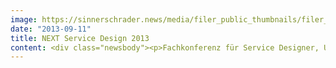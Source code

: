```yaml
---
image: https://sinnerschrader.news/media/filer_public_thumbnails/filer_public/96/79/9679ac64-a767-4399-9883-e34ddb430718/varfoldersdjk8pxf42x64d8fxslz8jcc8fc0000gnttmpg3b5rh__480x288_q85_crop_subsampling-2_upscale.jpg
date: "2013-09-11"
title: NEXT Service Design 2013
content: <div class="newsbody"><p>Fachkonferenz für Service Designer, UX-Experten und Marketing-Strategen am 16.9. in Berlin - organisiert von SinnerSchrader und dem Team der NEXT Berlin</p><p>Turbulente Märkte sind heute der Normalzustand – vor allem für Marketeers. Wer den anspruchsvollen Verbraucher von heute erreichen will, muss über traditionelle Marketing-Taktiken hinausdenken und ihnen einen gezielten Mehrwert bieten. Besonders Serviceangebote, die den Nutzwert von Produkten und Dienstleistungen erhöhen, tragen immer stärker zur Wettbewerbsfähigkeit eines Unternehmens bei. Derartige Services auf Basis von relevanten Consumer Insights zu entwickeln und zu gestalten, wird daher immer entscheidender für den nachhaltigen Erfolg. Es gilt&#58; “Service Design sollte heute als strategischer Imperativ im Marketingmix betrachtet werden - und weniger als Management-Option oder als designorientierte Fachdisziplin”, sagt Matthias Schrader, CEO von SinnerSchrader sowie Chairman der NEXT Service Design und NEXT Berlin.</p><p>Matthias Schrader wird die Konferenz mit einer kurzen Einführung ins Thema eröffnen. Kuratiert wird das Programm der NEXT Service Design 2013 von Axel Averdung, Senior Strategy Consultant und dem SinnerSchrader-Geschäftsführer Nils Wollny. Die Fachkonferenz ist ein Spin-Off der renommierten, digitalen Trendkonferenz NEXT Berlin und findet am 16. September zum zweiten Mal in Berlin, im Radialsystem V, statt. Die Veranstaltung richtet sich gezielt an Praktiker aus den Bereichen Strategisches Marketing, Innovationsentwicklung, User Experience und Design Thinking.</p><p>Experten und Vorreiter aus ganz Europa gewähren einen Blick hinter die Kulissen erfolgreicher Service-Design-Projekte und verraten, welche Methoden sie wie genutzt und welche business-relevanten Erkenntnisse sie hieraus gewonnen haben. Im Fokus der Tagesveranstaltung werden digitale Projekte und innovative Ideen aus den Bereichen Mobility, Travel, Finance, Telecommunication und Entertainment stehen.</p><p>Inspirative Cases von Unternehmen und Marken wie BMW, Deutsche Telekom, GE und der spanischen Großbank BBVA werden ebenso vertreten sein wie internationale Sprecher aus Skandinavien und den USA. So werden Marken-Guru und Forbes-Kolumnist Dean Crutchfield, Magnus Bergmark von Doberman, Alexander Baumgardt vom California College of the Arts sowie Pia Betton von Edenspiekermann das Thema umfassend aus der Sicht von Unternehmen und Agenturen beleuchten.</p><p>Weitere Informationen, das komplette Programm und Tickets für die Veranstaltung sind unter der Adresse www.nextberlin.eu erhältlich.</p><p>NEXT Service Design<br/>16. September 2013<br/>Radialsystem V, Berlin<br/>Tickets&#58; www.nextberlin.eu/tickets</p><p><strong>Über SinnerSchrader</strong><br/>SinnerSchrader gehört zu den führenden Digitalagenturen Europas. Mit Fokus auf E-Commerce, Strategie und Kommunikation bietet SinnerSchrader die gesamte Bandbreite digitaler Agenturleistungen&#58; Konzeption, Gestaltung und Entwicklung von Web-Plattformen, Mobile Apps, Service Design, Kampagnen, Media, Analytics und Audience Management. SinnerSchrader steht für technologische Exzellenz. 500 Mitarbeiter – davon allein rund 200 Entwickler – realisieren Marketinglösungen für Marken wie Allianz, comdirect bank, Holy Fashion Group, REWE, simyo, ŠKODA, Tchibo und TUI. SinnerSchrader wurde 1996 gegründet, ist seit 1999 börsennotiert und hat Büros in Hamburg, Berlin, Frankfurt am Main, München, Prag und Hannover.</p></div>
---
```

